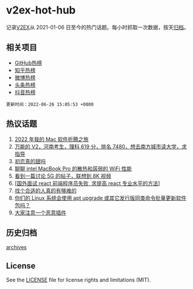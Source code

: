 # v2ex-hot-hub

 记录[V2EX](https://www.v2ex.com/)从 2021-01-06 日至今的热门话题。每小时抓取一次数据，按天[归档](archives)。
 
 ## 相关项目

- [GitHub热榜](https://github.com/snaildev/github-hot-hub)
- [知乎热榜](https://github.com/snaildev/zhihu-hot-hub)
- [微博热榜](https://github.com/snaildev/weibo-hot-hub)
- [头条热榜](https://github.com/snaildev/toutiao-hot-hub)
- [抖音热榜](https://github.com/snaildev/douyin-hot-hub)


 `更新时间：2022-06-26 15:05:53 +0800`

## 热议话题

1. [2022 年我的 Mac 软件折腾之旅](https://www.v2ex.com/t/862138)
1. [万能的 V2，河南考生，理科 619 分，排名 7480，想去南方城市读大学，求指导](https://www.v2ex.com/t/862179)
1. [初恋真的甜吗](https://www.v2ex.com/t/862133)
1. [聊聊 intel MacBook Pro 的散热和孱弱的 WiFi 性能](https://www.v2ex.com/t/862242)
1. [看到一篇讨论 5G 的帖子，联想到 8K 视频](https://www.v2ex.com/t/862223)
1. [[国外面试 react 前端程序员失败, 求提高 react 专业水平的方法]](https://www.v2ex.com/t/862130)
1. [找个合适的人真的有够难的](https://www.v2ex.com/t/862142)
1. [你们的 Linux 系统会使用 apt upgrade 或其它发行版同类命令批量更新软件包吗？](https://www.v2ex.com/t/862228)
1. [大家注意一个恶意插件](https://www.v2ex.com/t/862135)

## 历史归档

[archives](archives)

## License

See the [LICENSE](LICENSE) file for license rights and limitations (MIT).
